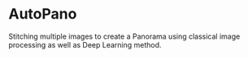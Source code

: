 # AutoPano
Stitching multiple images to create a Panorama using classical image processing as well as Deep Learning method.
